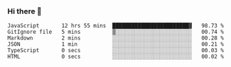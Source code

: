 ### Hi there 👋

<!-- - 🔭 I’m currently working on ...
- 🌱 I’m currently learning ...
- 👯 I’m looking to collaborate on ...
- 🤔 I’m looking for help with ...
- 💬 Ask me about ...
- 📫 How to reach me: ...
- 😄 Pronouns: ...
- ⚡ Fun fact: ... -->



<!--START_SECTION:waka-->

```text
JavaScript       12 hrs 55 mins  ████████████████████████▓   98.73 %
GitIgnore file   5 mins          ▒░░░░░░░░░░░░░░░░░░░░░░░░   00.74 %
Markdown         2 mins          ░░░░░░░░░░░░░░░░░░░░░░░░░   00.28 %
JSON             1 min           ░░░░░░░░░░░░░░░░░░░░░░░░░   00.21 %
TypeScript       0 secs          ░░░░░░░░░░░░░░░░░░░░░░░░░   00.03 %
HTML             0 secs          ░░░░░░░░░░░░░░░░░░░░░░░░░   00.02 %
```

<!--END_SECTION:waka-->

